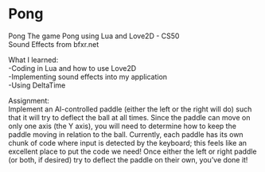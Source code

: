 # Pong
Pong
The game Pong using Lua and Love2D - CS50<br>
Sound Effects from bfxr.net

What I learned:<br>
-Coding in Lua and how to use Love2D<br>
-Implementing sound effects into my application<br>
-Using DeltaTime

Assignment:<br>
Implement an AI-controlled paddle (either the left or the right will do) such that it will try to deflect the ball at all times. Since the paddle can move on only one axis (the Y axis), you will need to determine how to keep the paddle moving in relation to the ball. Currently, each paddle has its own chunk of code where input is detected by the keyboard; this feels like an excellent place to put the code we need! Once either the left or right paddle (or both, if desired) try to deflect the paddle on their own, you’ve done it!
